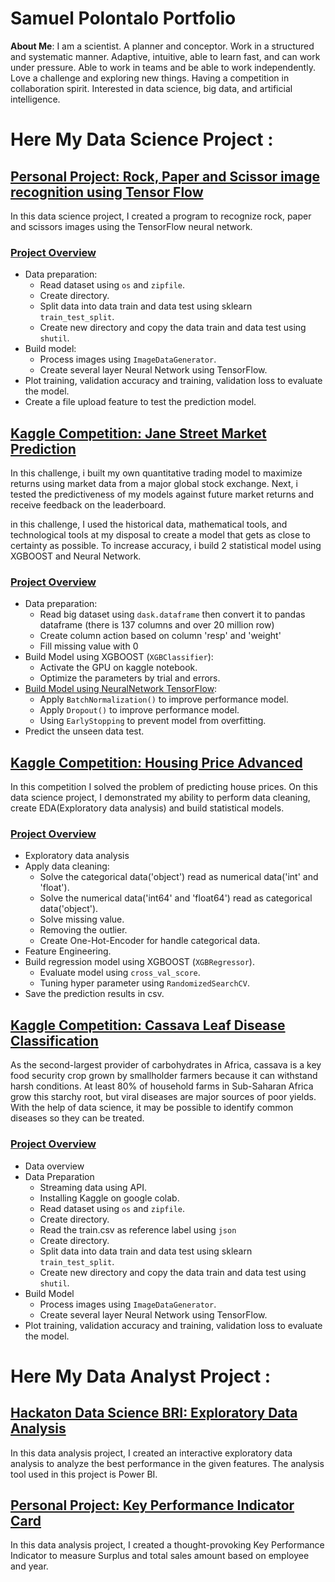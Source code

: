 # Samuel Polontalo Portfolio
**About Me**: I am a scientist. A planner and conceptor. Work in a structured and systematic manner. Adaptive, intuitive, able to learn fast, and can work under pressure. Able to work in teams and be able to work independently. Love a challenge and exploring new things. Having a competition in collaboration spirit. Interested in data science, big data, and artificial intelligence. 

# Here My Data Science Project :

## [Personal Project: Rock, Paper and Scissor image recognition using Tensor Flow](https://github.com/samuelpolontalo/rock-paper-scissors-recognition-using-TensorFlow)
In this data science project, I created a program to recognize rock, paper and scissors images using the TensorFlow neural network.
### [Project Overview](https://github.com/samuelpolontalo/rock-paper-scissors-recognition-using-TensorFlow/blob/main/rock_paper_scissors_recognition.ipynb)
* Data preparation:
  * Read dataset using `os` and `zipfile`.
  * Create directory.
  * Split data into data train and data test using sklearn `train_test_split`.
  * Create new directory and copy the data train and data test using `shutil`.
* Build model:
  * Process images using `ImageDataGenerator`.
  * Create several layer Neural Network using TensorFlow.
* Plot training, validation accuracy and training, validation loss to evaluate the model.
* Create a file upload feature to test the prediction model.

## [Kaggle Competition: Jane Street Market Prediction](https://github.com/samuelpolontalo/Jane-Street-Market-Prediction)
In this challenge, i built my own quantitative trading model to maximize returns using market data from a major global stock exchange. Next, i tested the predictiveness of my models against future market returns and receive feedback on the leaderboard.

in this challenge, I used the historical data, mathematical tools, and technological tools at my disposal to create a model that gets as close to certainty as possible.
To increase accuracy, i build 2 statistical model using XGBOOST and Neural Network.
### [Project Overview](https://github.com/samuelpolontalo/Jane-Street-Market-Prediction/blob/main/Model_XGBOOST.ipynb)
* Data preparation:
  * Read big dataset using `dask.dataframe` then convert it to pandas dataframe (there is 137 columns and over 20 million row)
  * Create column action based on column 'resp' and 'weight'
  * Fill missing value with 0
* Build Model using XGBOOST (`XGBClassifier`):
  * Activate the GPU on kaggle notebook.
  * Optimize the parameters by trial and errors.
* [Build Model using NeuralNetwork TensorFlow](https://github.com/samuelpolontalo/Jane-Street-Market-Prediction/blob/main/model_NeuralNetwork.ipynb):
  * Apply `BatchNormalization()` to improve performance model.
  * Apply `Dropout()` to improve performance model.
  * Using `EarlyStopping` to prevent model from overfitting.
* Predict the unseen data test.

## [Kaggle Competition: Housing Price Advanced](https://github.com/samuelpolontalo/Housing-Price-Advanced)
In this competition I solved the problem of predicting house prices. On this data science project, I demonstrated my ability to perform data cleaning, create EDA(Exploratory data analysis) and build statistical models.

### [Project Overview](https://github.com/samuelpolontalo/Housing-Price-Advanced/blob/main/Housing-price-advanced.ipynb)
* Exploratory data analysis
* Apply data cleaning:
  * Solve the categorical data('object') read as numerical data('int' and 'float').
  * Solve the numerical data('int64' and 'float64') read as categorical data('object').
  * Solve missing value.
  * Removing the outlier.
  * Create One-Hot-Encoder for handle categorical data.
* Feature Engineering.
* Build regression model using XGBOOST (`XGBRegressor`).
  * Evaluate model using `cross_val_score`.
  * Tuning hyper parameter using `RandomizedSearchCV`.
* Save the prediction results in csv.

## [Kaggle Competition: Cassava Leaf Disease Classification](https://github.com/samuelpolontalo/cassava-leaf-disease)
As the second-largest provider of carbohydrates in Africa, cassava is a key food security crop grown by smallholder farmers because it can withstand harsh conditions. At least 80% of household farms in Sub-Saharan Africa grow this starchy root, but viral diseases are major sources of poor yields. With the help of data science, it may be possible to identify common diseases so they can be treated.
### [Project Overview](https://github.com/samuelpolontalo/cassava-leaf-disease/blob/main/build_model.ipynb)
* Data overview
* Data Preparation
  * Streaming data using API.
  * Installing Kaggle on google colab.
  * Read dataset using `os` and `zipfile`.
  * Create directory.
  * Read the train.csv as reference label using `json`
  * Create directory.
  * Split data into data train and data test using sklearn `train_test_split`.
  * Create new directory and copy the data train and data test using `shutil`.
* Build Model
  * Process images using `ImageDataGenerator`.
  * Create several layer Neural Network using TensorFlow.
* Plot training, validation accuracy and training, validation loss to evaluate the model.
  
# Here My Data Analyst Project :
## [Hackaton Data Science BRI: Exploratory Data Analysis](https://github.com/samuelpolontalo/People-analytic-hackaton-BRI/blob/main/EDA_People_Analytic.pbix)
In this data analysis project, I created an interactive exploratory data analysis to analyze the best performance in the given features. The analysis tool used in this project is Power BI.

## [Personal Project: Key Performance Indicator Card](https://github.com/samuelpolontalo/Simple-KPI-card/blob/main/KPI%20Surplus%20dashboard.pbix)
In this data analysis project, I created a thought-provoking Key Performance Indicator to measure Surplus and total sales amount based on employee and year.

